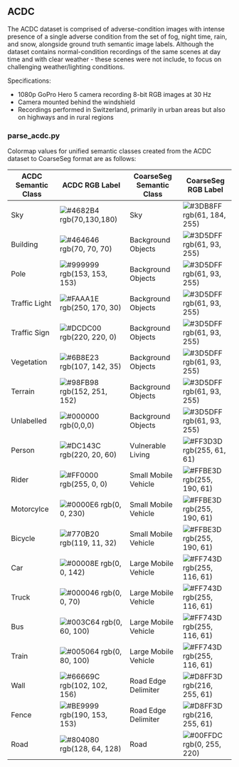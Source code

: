 
## ACDC

The ACDC dataset is comprised of adverse-condition images with intense presence of a single adverse condition from the set of fog, night time, rain, and snow, alongside ground truth semantic image labels. Although the dataset contains normal-condition recordings of the same scenes at day time and with clear weather - these scenes were not include, to focus on challenging weather/lighting conditions.

Specifications:
- 1080p GoPro Hero 5 camera recording 8-bit RGB images at 30 Hz
- Camera mounted behind the windshield
- Recordings performed in Switzerland, primarily in urban areas but also on highways and in rural regions

### parse_acdc.py
Colormap values for unified semantic classes created from the ACDC dataset to CoarseSeg format are as follows:

| ACDC Semantic Class  | ACDC RGB Label | CoarseSeg Semantic Class | CoarseSeg RGB Label |
| -------- | ------- | ------- | ------- |
|Sky| ![#4682B4](https://via.placeholder.com/10/4682B4?text=+) rgb(70,130,180)| Sky | ![#3DB8FF](https://via.placeholder.com/10/3DB8FF?text=+) rgb(61, 184, 255)|
|Building|![#464646](https://via.placeholder.com/10/464646?text=+) rgb(70, 70, 70)| Background Objects | ![#3D5DFF](https://via.placeholder.com/10/3D5DFF?text=+)rgb(61, 93, 255)|
|Pole|![#999999](https://via.placeholder.com/10/999999?text=+) rgb(153, 153, 153)| Background Objects | ![#3D5DFF](https://via.placeholder.com/10/3D5DFF?text=+)rgb(61, 93, 255)|
|Traffic Light|![#FAAA1E](https://via.placeholder.com/10/FAAA1E?text=+) rgb(250, 170, 30)| Background Objects | ![#3D5DFF](https://via.placeholder.com/10/3D5DFF?text=+)rgb(61, 93, 255)|
|Traffic Sign|![#DCDC00](https://via.placeholder.com/10/DCDC00?text=+) rgb(220, 220, 0)| Background Objects | ![#3D5DFF](https://via.placeholder.com/10/3D5DFF?text=+)rgb(61, 93, 255)|
|Vegetation|![#6B8E23](https://via.placeholder.com/10/6B8E23?text=+) rgb(107, 142, 35)| Background Objects | ![#3D5DFF](https://via.placeholder.com/10/3D5DFF?text=+)rgb(61, 93, 255)|
|Terrain|![#98FB98](https://via.placeholder.com/10/98FB98?text=+) rgb(152, 251, 152)| Background Objects | ![#3D5DFF](https://via.placeholder.com/10/3D5DFF?text=+)rgb(61, 93, 255)|
|Unlabelled|![#000000](https://via.placeholder.com/10/000000?text=+) rgb(0,0,0)| Background Objects | ![#3D5DFF](https://via.placeholder.com/10/3D5DFF?text=+)rgb(61, 93, 255)|
|Person|![#DC143C](https://via.placeholder.com/10/DC143C?text=+) rgb(220, 20, 60)| Vulnerable Living | ![#FF3D3D](https://via.placeholder.com/10/FF3D3D?text=+) rgb(255, 61, 61)|
|Rider|![#FF0000](https://via.placeholder.com/10/FF0000?text=+) rgb(255, 0, 0)| Small Mobile Vehicle | ![#FFBE3D](https://via.placeholder.com/10/FFBE3D?text=+) rgb(255, 190, 61)|
|Motorcylce|![#0000E6](https://via.placeholder.com/10/0000E6?text=+) rgb(0, 0, 230)| Small Mobile Vehicle | ![#FFBE3D](https://via.placeholder.com/10/FFBE3D?text=+) rgb(255, 190, 61)|
|Bicycle|![#770B20](https://via.placeholder.com/10/770B20?text=+) rgb(119, 11, 32)| Small Mobile Vehicle | ![#FFBE3D](https://via.placeholder.com/10/FFBE3D?text=+) rgb(255, 190, 61)|
|Car|![#00008E](https://via.placeholder.com/10/00008E?text=+) rgb(0, 0, 142)| Large Mobile Vehicle | ![#FF743D](https://via.placeholder.com/10/FF743D?text=+) rgb(255, 116, 61) |
|Truck|![#000046](https://via.placeholder.com/10/000046?text=+) rgb(0, 0, 70)| Large Mobile Vehicle | ![#FF743D](https://via.placeholder.com/10/FF743D?text=+) rgb(255, 116, 61) |
|Bus|![#003C64](https://via.placeholder.com/10/003C64?text=+) rgb(0, 60, 100)| Large Mobile Vehicle | ![#FF743D](https://via.placeholder.com/10/FF743D?text=+) rgb(255, 116, 61) |
|Train|![#005064](https://via.placeholder.com/10/005064?text=+) rgb(0, 80, 100)| Large Mobile Vehicle | ![#FF743D](https://via.placeholder.com/10/FF743D?text=+) rgb(255, 116, 61) |
|Wall|![#66669C](https://via.placeholder.com/10/66669C?text=+) rgb(102, 102, 156)| Road Edge Delimiter | ![#D8FF3D](https://via.placeholder.com/10/D8FF3D?text=+) rgb(216, 255, 61)|
|Fence|![#BE9999](https://via.placeholder.com/10/BE9999?text=+) rgb(190, 153, 153)| Road Edge Delimiter | ![#D8FF3D](https://via.placeholder.com/10/D8FF3D?text=+) rgb(216, 255, 61)|
|Road| ![#804080](https://via.placeholder.com/10/804080?text=+) rgb(128, 64, 128)| Road | ![#00FFDC](https://via.placeholder.com/10/00FFDC?text=+) rgb(0, 255, 220) |





